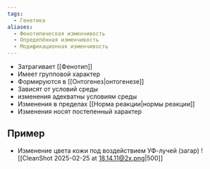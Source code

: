 ```yaml
---
tags:
  - Генетика
aliases:
  - Фенотипическая изменчивость
  - Определённая изменчивость
  - Модификационная изменчивость
---
```

- Затрагивает [[Фенотип]]
- Имеет групповой характер 
- Формируются в [[Онтогенез|онтогенезе]] 
- Зависят от условий среды 
- изменения адекватны условиям среды 
- Изменения в пределах [[Норма реакции|нормы реакции]]  
- Изменения носят постепенный характер 
## Пример 
- Изменение цвета кожи под воздействием УФ-лучей (загар)
![[CleanShot 2025-02-25 at 18.14.11@2x.png|500]]